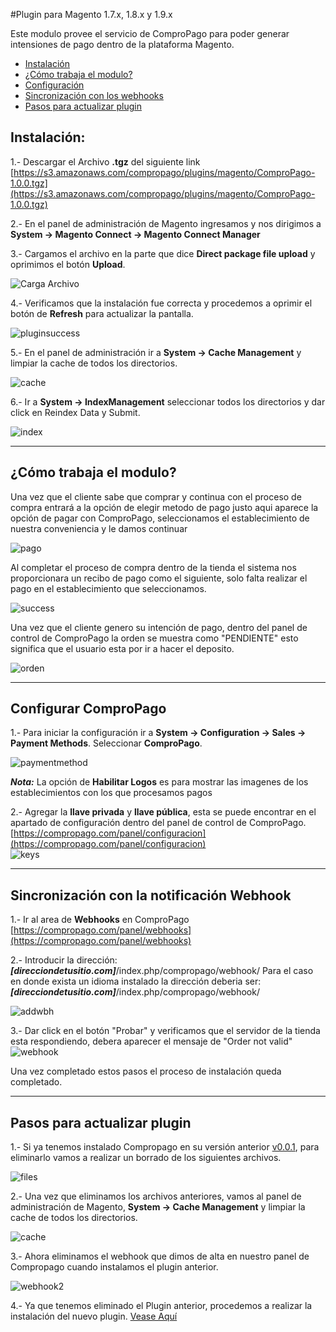 #Plugin para Magento 1.7.x, 1.8.x y 1.9.x

Este modulo provee el servicio de ComproPago para poder generar intensiones de pago dentro de la plataforma Magento.

* [Instalación](#install)
* [¿Cómo trabaja el modulo?](#howto)
* [Configuración](#setup)
* [Sincronización con los webhooks](#webhook)
* [Pasos para actualizar plugin](#upgrade)


<a name="install"></a>
## Instalación:

1.- Descargar el Archivo **.tgz** del siguiente link [https://s3.amazonaws.com/compropago/plugins/magento/ComproPago-1.0.0.tgz](https://s3.amazonaws.com/compropago/plugins/magento/ComproPago-1.0.0.tgz)

2.- En el panel de administración de Magento ingresamos y nos dirigimos a **System -> Magento Connect -> Magento Connect Manager** 

3.- Cargamos el archivo en la parte que dice **Direct package file upload** y oprimimos el botón **Upload**.

![Carga Archivo](https://cloud.githubusercontent.com/assets/1311937/11578093/02a4da92-99e8-11e5-8ce9-40a54eb3d0af.png)

4.- Verificamos que la instalación fue correcta y procedemos a oprimir el botón de **Refresh** para actualizar la pantalla.

![pluginsuccess](https://cloud.githubusercontent.com/assets/1311937/11578179/acc31ab6-99e8-11e5-8113-a0dbed22dda3.png)

5.- En el panel de administración ir a **System -> Cache Management** y limpiar la cache de todos los directorios. 

![cache](https://cloud.githubusercontent.com/assets/1311937/11644976/3f863196-9d16-11e5-9068-03120e99720c.png)<br />

6.- Ir a **System -> IndexManagement** seleccionar todos los directorios y dar click en Reindex Data y Submit.

![index](https://cloud.githubusercontent.com/assets/1311937/11644989/4fdfb65c-9d16-11e5-9a3b-51e812c1c01a.png)

---
<a name="howto"></a>
## ¿Cómo trabaja el modulo?
Una vez que el cliente sabe que comprar y continua con el proceso de compra entrará a la opción de elegir metodo de pago justo aqui aparece la opción de pagar con ComproPago, seleccionamos el establecimiento de nuestra conveniencia y le damos continuar

![pago](https://cloud.githubusercontent.com/assets/1311937/11578379/880b359e-99ea-11e5-8967-f6e43e604ea5.png) <br />

Al completar el proceso de compra dentro de la tienda el sistema nos proporcionara un recibo de pago como el siguiente, solo falta realizar el pago en el establecimiento que seleccionamos.

![success](https://cloud.githubusercontent.com/assets/1311937/11578435/269f7846-99eb-11e5-9111-a721863fee00.png) <br />

Una vez que el cliente genero su intención de pago, dentro del panel de control de ComproPago la orden se muestra como "PENDIENTE" esto significa que el usuario esta por ir a hacer el deposito.

![orden](https://cloud.githubusercontent.com/assets/1311937/11645320/39e380ec-9d19-11e5-9a99-a82317dff0b3.png)

---
<a name="setup"></a>
## Configurar ComproPago

1.- Para iniciar la configuración ir a **System -> Configuration -> Sales -> Payment Methods**. Seleccionar **ComproPago**.

![paymentmethod](https://cloud.githubusercontent.com/assets/1311937/11578545/3f896320-99ec-11e5-9900-f9268b05fc58.png)

***Nota:*** La opción de **Habilitar Logos** es para mostrar las imagenes de los establecimientos con los que procesamos pagos

2.- Agregar la **llave privada** y **llave pública**, esta se puede encontrar en el apartado de configuración dentro del panel de control de ComproPago. [https://compropago.com/panel/configuracion](https://compropago.com/panel/configuracion)
<br />
![keys](https://cloud.githubusercontent.com/assets/1311937/11645106/35a6f52e-9d17-11e5-99d3-cfe432b3f30c.png)


---

<a name="webhook"></a>
## Sincronización con la notificación Webhook

1.- Ir al area de **Webhooks** en ComproPago [https://compropago.com/panel/webhooks](https://compropago.com/panel/webhooks)

2.- Introducir la dirección: ***[direcciondetusitio.com]***/index.php/compropago/webhook/ 
   Para el caso en donde exista un idioma instalado la dirección deberia ser: ***[direcciondetusitio.com]***/index.php/compropago/webhook/

![addwbh](https://cloud.githubusercontent.com/assets/1311937/11645166/b7f3a658-9d17-11e5-87f4-3ddc51b50635.png)<br />

3.- Dar click en el botón "Probar" y verificamos que el servidor de la tienda esta respondiendo, debera aparecer el mensaje de "Order not valid"
![webhook](https://cloud.githubusercontent.com/assets/1311937/11578636/d1597bf0-99ec-11e5-8def-fc44e6ca603e.png)

Una vez completado estos pasos el proceso de instalación queda completado.

---

<a name="upgrade"></a>
## Pasos para actualizar plugin

1.- Si ya tenemos instalado Compropago en su versión anterior [v0.0.1](https://github.com/compropago/plugin-magento-deprecated), para eliminarlo vamos a realizar un borrado de los siguientes archivos.

![files](https://cloud.githubusercontent.com/assets/1311937/11634984/5e9a7a66-9cd9-11e5-8583-c93bef106696.png)

2.- Una vez que eliminamos los archivos anteriores, vamos al panel de administración de Magento, **System -> Cache Management** y limpiar la cache de todos los directorios. 

![cache](https://cloud.githubusercontent.com/assets/1311937/11644976/3f863196-9d16-11e5-9068-03120e99720c.png)<br />

3.- Ahora eliminamos el webhook que dimos de alta en nuestro panel de Compropago cuando instalamos el plugin anterior.

![webhook2](https://cloud.githubusercontent.com/assets/1311937/11635215/d5a410f8-9cda-11e5-8c36-bac2f35d3b60.png)

4.- Ya que tenemos eliminado el Plugin anterior, procedemos a realizar la instalación del nuevo plugin. [Vease Aquí](#install)



